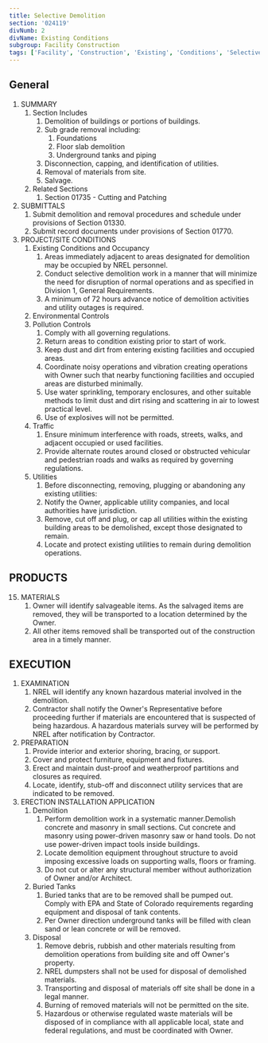 ```yaml
---
title: Selective Demolition
section: '024119'
divNumb: 2
divName: Existing Conditions
subgroup: Facility Construction
tags: ['Facility', 'Construction', 'Existing', 'Conditions', 'Selective', 'Demolition']
---
```


## General

   1. SUMMARY
      1. Section Includes
         1. Demolition of buildings or portions of buildings.
         2. Sub grade removal including:
            1. Foundations
            2. Floor slab demolition
            3. Underground tanks and piping
         3. Disconnection, capping, and identification of utilities.
         4. Removal of materials from site.
         5. Salvage.
      2. Related Sections
         1.  Section 01735 - Cutting and Patching
   2.  SUBMITTALS
       1.  Submit demolition and removal procedures and schedule under provisions of Section 01330.
       2.  Submit record documents under provisions of Section 01770.
   3.  PROJECT/SITE CONDITIONS
       1.  Existing Conditions and Occupancy
           1.  Areas immediately adjacent to areas designated for demolition may be occupied by NREL personnel.
           2.  Conduct selective demolition work in a manner that will minimize the need for disruption of normal operations and as specified in Division 1, General Requirements.
           3.  A minimum of 72 hours advance notice of demolition activities and utility outages is required.
       2.  Environmental Controls
       3.  Pollution Controls
           1.  Comply with all governing regulations.
           2.  Return areas to condition existing prior to start of work.
           3.  Keep dust and dirt from entering existing facilities and occupied areas.
           4.  Coordinate noisy operations and vibration creating operations with Owner such that nearby functioning facilities and occupied areas are disturbed minimally.
           5.  Use water sprinkling, temporary enclosures, and other suitable methods to limit dust and dirt rising and scattering in air to lowest practical level.
           6.  Use of explosives will not be permitted.
       4.  Traffic
           1.  Ensure minimum interference with roads, streets, walks, and adjacent occupied or used facilities.
           2.  Provide alternate routes around closed or obstructed vehicular and pedestrian roads and walks as required by governing regulations.
       5.  Utilities
           1.  Before disconnecting, removing, plugging or abandoning any existing utilities:
           2. Notify the Owner, applicable utility companies, and local authorities have jurisdiction.
           3.  Remove, cut off and plug, or cap all utilities within the existing building areas to be demolished, except those designated to remain.
           4.  Locate and protect existing utilities to remain during demolition operations.
 
 ## PRODUCTS
 
   15. MATERIALS
       1.  Owner will identify salvageable items. As the salvaged items are removed, they will be transported to a location determined by the Owner.
       2.  All other items removed shall be transported out of the construction area in a timely manner.

## EXECUTION

   1.  EXAMINATION
       1.  NREL will identify any known hazardous material involved in the demolition.
       2.  Contractor shall notify the Owner's Representative before proceeding further if materials are encountered that is suspected of being hazardous. A hazardous materials survey will be performed by NREL after notification by Contractor.
   2.  PREPARATION
       1.  Provide interior and exterior shoring, bracing, or support.
       2.  Cover and protect furniture, equipment and fixtures.
       3.  Erect and maintain dust-proof and weatherproof partitions and closures as required.
       4.  Locate, identify, stub-off and disconnect utility services that are indicated to be removed.
   3.  ERECTION INSTALLATION APPLICATION
       1.  Demolition
           1.  Perform demolition work in a systematic manner.Demolish concrete and masonry in small sections. Cut concrete and masonry using power-driven masonry saw or hand tools. Do not use power-driven impact tools inside buildings.
           2.  Locate demolition equipment throughout structure to avoid imposing excessive loads on supporting walls, floors or framing.
           3.  Do not cut or alter any structural member without authorization of Owner and/or Architect.
       2.  Buried Tanks
           1.  Buried tanks that are to be removed shall be pumped out. Comply with EPA and State of Colorado requirements regarding equipment and disposal of tank contents.
           2.  Per Owner direction underground tanks will be filled with clean sand or lean concrete or will be removed.
       3.  Disposal
           1.  Remove debris, rubbish and other materials resulting from demolition operations from building site and off Owner's property.
           2.  NREL dumpsters shall not be used for disposal of demolished materials.
           3.  Transporting and disposal of materials off site shall be done in a legal manner.
           4.  Burning of removed materials will not be permitted on the site.
           5.  Hazardous or otherwise regulated waste materials will be disposed of in compliance with all applicable local, state and federal regulations, and must be coordinated with Owner.
